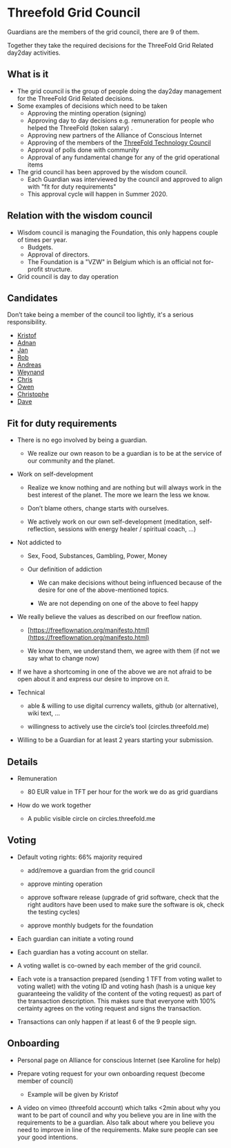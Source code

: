 # Threefold Grid Council

Guardians are the members of the grid council, there are 9 of them.

Together they take the required decisions for the ThreeFold Grid Related day2day activities.

## What is it

* The grid council is the group of people doing the day2day management for the ThreeFold Grid Related decisions.
* Some examples of decisions which need to be taken
    * Approving the minting operation (signing)
    * Approving day to day decisions e.g. remuneration for people who helped the ThreeFold (token salary) .
    * Approving new partners of the Alliance of Conscious Internet
    * Approving of the members of the [ThreeFold Technology Council](https://docs.google.com/document/d/1o8cXyYyWS-9IJmUsWey2RpuDC4n57F9yPa1oP7nO-6Y/edit#)
    * Approval of polls done with community
    * Approval of any fundamental change for any of the grid operational items
* The grid council has been approved by the wisdom council.
    * Each Guardian was interviewed by the council and approved to align with 
"fit for duty requirements"
    * This approval cycle will happen in Summer 2020.

## Relation with the wisdom council

* Wisdom council is managing the Foundation, this only happens couple of times per year.
    * Budgets.
    * Approval of directors.
    * The Foundation is a "VZW" in Belgium which is an official not for-profit structure.
* Grid council is day to day operation

## Candidates 

Don’t take being a member of the council too lightly, it's a serious responsibility.

* [Kristof](kristof.md)
* [Adnan](adnan_fatayerji.md)
* [Jan](jan_de_landtsheer.md)
* [Rob](rob_van_mieghem.md)
* [Andreas](andreas_hartl.md)
* [Weynand](weynand.md)
* [Chris](chris_hutton.md)
* [Owen](owen_kemp.md)
* [Christophe](christophe_dcmp.md)
* [Dave](dave_debelder.md)

<!--- 
### Additional candidates

* [Sam](sam_taggart.md)

* [Sacha](sacha_obeegadoo.md)

* [Nickolay](nickolay_babenko.md)
-->

## Fit for duty requirements

* There is no ego involved by being a guardian.

    * We realize our own reason to be a guardian is to be at the service of our community and the planet.

* Work on self-development

    * Realize we know nothing and are nothing but will always work in the best interest of the planet. The more we learn the less we know. 

    * Don’t blame others, change starts with ourselves.

    * We actively work on our own self-development (meditation, self-reflection, sessions with energy healer / spiritual coach, …)

* Not addicted to 

    * Sex, Food, Substances, Gambling, Power, Money

    * Our definition of addiction

        * We can make decisions without being influenced because of the desire for one of the above-mentioned topics.

        * We are not depending on one of the above to feel happy

* We really believe the values as described on our freeflow nation.

    * [https://freeflownation.org/manifesto.html](https://freeflownation.org/manifesto.html)

    * We know them, we understand them, we agree with them 
(if not we say what to change now)

* If we have a shortcoming in one of the above we are not afraid to be open about it and express our desire to improve on it.

* Technical

    * able & willing to use digital currency wallets, github (or alternative), wiki text, …

    * willingness to actively use the circle’s tool (circles.threefold.me)

* Willing to be a Guardian for at least 2 years starting your submission.

## Details

* Remuneration

    * 80 EUR value in TFT per hour for the work we do as grid guardians

* How do we work together

    * A public visible circle on circles.threefold.me

## Voting

* Default voting rights: 66% majority required

    * add/remove a guardian from the grid council

    * approve minting operation

    * approve software release (upgrade of grid software, check that the right auditors have been used to make sure the software is ok, check the testing cycles)

    * approve monthly budgets for the foundation

* Each guardian can initiate a voting round

* Each guardian has a voting account on stellar.

* A voting wallet is co-owned by each member of the grid council.

* Each vote is a transaction prepared (sending 1 TFT from voting wallet to voting wallet) with the voting ID and voting hash (hash is a unique key guaranteeing the validity of the content of the voting request) as part of the transaction description. This makes sure that everyone with 100% certainty agrees on the voting request and signs the transaction.

* Transactions can only happen if at least 6 of the 9 people sign.

## Onboarding

* Personal page on Alliance for conscious Internet (see Karoline for help)

* Prepare voting request for your own onboarding request (become member of council)

    * Example will be given by Kristof

* A video on vimeo (threefold account) which talks <2min about why you want to be part of council and why you believe you are in line with the requirements to be a guardian. Also talk about where you believe you need to improve in line of the requirements. Make sure people can see your good intentions.

